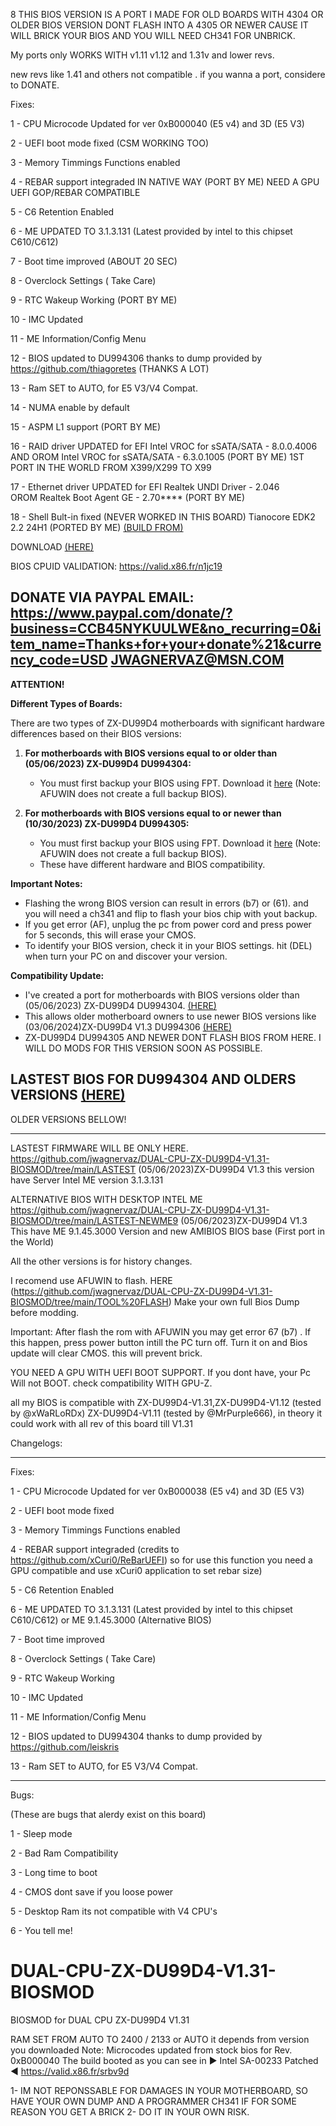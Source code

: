 8
THIS BIOS VERSION IS A PORT I MADE FOR OLD BOARDS WITH 4304 OR OLDER BIOS VERSION
DONT FLASH INTO A 4305 OR NEWER CAUSE IT WILL BRICK YOUR BIOS AND YOU WILL NEED CH341 FOR UNBRICK.

My ports only WORKS WITH
v1.11 v1.12 and 1.31v and lower revs.

new revs  like 1.41 and others not compatible . 
if you wanna a port, considere to DONATE.


Fixes:

1 - CPU Microcode Updated for ver 0xB000040 (E5 v4) and 3D (E5 V3)

2 - UEFI boot mode fixed (CSM WORKING TOO)

3 - Memory Timmings Functions enabled

4 - REBAR support integraded IN NATIVE WAY (PORT BY ME) NEED A GPU UEFI GOP/REBAR COMPATIBLE

5 - C6 Retention Enabled

6 - ME UPDATED TO 3.1.3.131 (Latest provided by intel to this chipset C610/C612)

7 - Boot time improved (ABOUT 20 SEC) 

8 - Overclock Settings ( Take Care)

9 - RTC Wakeup Working (PORT BY ME)

10 - IMC Updated

11 - ME Information/Config Menu

12 - BIOS updated to DU994306 thanks to dump provided by https://github.com/thiagoretes (THANKS A LOT)

13 - Ram SET to AUTO, for E5 V3/V4 Compat.

14 - NUMA enable by default

15 - ASPM L1 support (PORT BY ME)

16 - RAID driver UPDATED for EFI Intel VROC for sSATA/SATA - 8.0.0.4006  AND  OROM Intel VROC for sSATA/SATA  - 6.3.0.1005 (PORT BY ME)
                                  1ST PORT IN THE WORLD FROM X399/X299 TO X99 
                                  
17 - Ethernet driver UPDATED for  EFI Realtek UNDI Driver     - 2.046    
                                  OROM Realtek Boot Agent GE  - 2.70**** (PORT BY ME)

18 - Shell Bult-in fixed (NEVER WORKED IN THIS BOARD)
                                  Tianocore EDK2 2.2 24H1 (PORTED BY ME) [(BUILD FROM)](https://github.com/tianocore/edk2/releases/tag/edk2-stable202405)

DOWNLOAD  [(HERE)](https://github.com/jwagnervaz/DUAL-CPU-ZX-DU99D4-V1.31-BIOSMOD/tree/main/PORT-VERSION-4304-OR-OLDER)

BIOS CPUID VALIDATION:
https://valid.x86.fr/n1jc19
                                  
DONATE VIA PAYPAL EMAIL:
https://www.paypal.com/donate/?business=CCB45NYKUULWE&no_recurring=0&item_name=Thanks+for+your+donate%21&currency_code=USD
JWAGNERVAZ@MSN.COM
---

**ATTENTION!**

**Different Types of Boards:**

There are two types of ZX-DU99D4 motherboards with significant hardware differences based on their BIOS versions:

1. **For motherboards with BIOS versions equal to or older than (05/06/2023) ZX-DU99D4 DU994304:**
   - You must first backup your BIOS using FPT. Download it [here](https://github.com/jwagnervaz/DUAL-CPU-ZX-DU99D4-V1.31-BIOSMOD/blob/main/FPT/FPT.zip) (Note: AFUWIN does not create a full backup BIOS).

2. **For motherboards with BIOS versions equal to or newer than (10/30/2023) ZX-DU99D4 DU994305:**
   - You must first backup your BIOS using FPT. Download it [here](https://github.com/jwagnervaz/DUAL-CPU-ZX-DU99D4-V1.31-BIOSMOD/blob/main/FPT/FPT.zip) (Note: AFUWIN does not create a full backup BIOS).
   - These have different hardware and BIOS compatibility.

**Important Notes:**
- Flashing the wrong BIOS version can result in errors (b7) or (61). and you will need a ch341 and flip to flash your bios chip with yout backup.
- If you get error  (AF), unplug the pc from power cord and press power for 5 seconds, this will erase your CMOS.
- To identify your BIOS version, check it in your BIOS settings. hit (DEL) when turn your PC on and discover your version.

**Compatibility Update:**
- I've created a port for motherboards with BIOS versions older than (05/06/2023) ZX-DU99D4 DU994304.  [(HERE)](https://github.com/jwagnervaz/DUAL-CPU-ZX-DU99D4-V1.31-BIOSMOD/tree/main/PORT-VERSION-4304-OR-OLDER)
- This allows older motherboard owners to use newer BIOS versions like (03/06/2024)ZX-DU99D4 V1.3 DU994306  [(HERE)](https://github.com/jwagnervaz/DUAL-CPU-ZX-DU99D4-V1.31-BIOSMOD/tree/main/PORT-VERSION-4304-OR-OLDER)
-  ZX-DU99D4 DU994305 AND NEWER DONT FLASH BIOS FROM HERE. I WILL DO MODS FOR THIS VERSION SOON AS POSSIBLE.

LASTEST BIOS FOR DU994304 AND OLDERS VERSIONS  [(HERE)](https://github.com/jwagnervaz/DUAL-CPU-ZX-DU99D4-V1.31-BIOSMOD/tree/main/PORT-VERSION-4304-OR-OLDER)
---
OLDER VERSIONS BELLOW!
______________________________________________________________________
LASTEST FIRMWARE WILL BE ONLY HERE.
https://github.com/jwagnervaz/DUAL-CPU-ZX-DU99D4-V1.31-BIOSMOD/tree/main/LASTEST
(05/06/2023)ZX-DU99D4 V1.3
this version have Server Intel ME version 3.1.3.131

ALTERNATIVE BIOS WITH DESKTOP INTEL ME
https://github.com/jwagnervaz/DUAL-CPU-ZX-DU99D4-V1.31-BIOSMOD/tree/main/LASTEST-NEWME9
(05/06/2023)ZX-DU99D4 V1.3
This have ME 9.1.45.3000 Version and new AMIBIOS BIOS base (First port in the World)


All the other versions is for history changes.

I recomend use AFUWIN to flash. 
HERE (https://github.com/jwagnervaz/DUAL-CPU-ZX-DU99D4-V1.31-BIOSMOD/tree/main/TOOL%20FLASH)
Make your own full Bios Dump before modding.

Important: After flash the rom with AFUWIN you may get error 67 (b7) .
If this happen, press power button intill the PC turn off.
Turn it on and Bios update will clear CMOS. 
this will prevent brick.


YOU NEED A GPU WITH UEFI BOOT SUPPORT.
If you dont have, your Pc Will not BOOT.
check compatibility WITH GPU-Z.

all my BIOS is compatible with 
ZX-DU99D4-V1.31,ZX-DU99D4-V1.12 (tested by @xWaRLoRDx) ZX-DU99D4-V1.11 (tested by @MrPurple666), in theory it could work with all rev of this board till V1.31



Changelogs:

-------------------------------------------
Fixes:

1 - CPU Microcode Updated for ver 0xB000038 (E5 v4) and 3D (E5 V3)
 
2 - UEFI boot mode fixed

3 - Memory Timmings Functions enabled

4 - REBAR support integraded (credits to https://github.com/xCuri0/ReBarUEFI) so for use this function you need a GPU compatible and use xCuri0 application to set rebar size) 

5 - C6 Retention Enabled

6 - ME UPDATED TO 3.1.3.131 (Latest provided by intel to this chipset C610/C612) or  ME 9.1.45.3000 (Alternative BIOS)

7 - Boot time improved

8 - Overclock Settings ( Take Care)

9 - RTC Wakeup Working

10 - IMC Updated

11 - ME Information/Config Menu

12 - BIOS updated to DU994304 thanks to dump provided by https://github.com/leiskris

13 - Ram SET to AUTO, for E5 V3/V4 Compat.


-------------------------------------------

Bugs:



(These are bugs that alerdy exist on this board)

1 - Sleep mode

2 - Bad Ram Compatibility

3 - Long time to boot

4 - CMOS dont save if you loose power

5 - Desktop Ram its not compatible with V4 CPU's

6 - You tell me!




# DUAL-CPU-ZX-DU99D4-V1.31-BIOSMOD
BIOSMOD for DUAL CPU ZX-DU99D4 V1.31 



RAM SET FROM AUTO TO 2400 / 2133 or AUTO it depends from version you downloaded
Note: Microcodes updated from stock bios for Rev. 0xB000040 The build booted as you can see in ► Intel SA-00233 Patched ◄ https://valid.x86.fr/srbv9d

1- IM NOT REPONSSABLE FOR DAMAGES IN YOUR MOTHERBOARD, SO HAVE YOUR OWN DUMP AND A PROGRAMMER CH341 IF FOR SOME REASON YOU GET A BRICK
2- DO IT IN YOUR OWN RISK.
